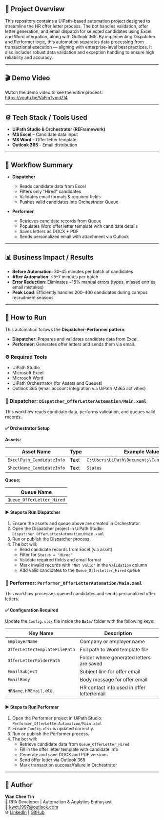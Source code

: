## 📖 Project Overview

This repository contains a UiPath-based automation project designed to streamline the HR offer letter process. The bot handles validation, offer letter generation, and email dispatch for selected candidates using Excel and Word integration, along with Outlook 365. By implementing Dispatcher and Performer logic, this automation separates data processing from transactional execution — aligning with enterprise-level best practices. It also includes robust data validation and exception handling to ensure high reliability and accuracy.

---

## 🎬 Demo Video

Watch the demo video to see the entire process: https://youtu.be/VaFmTvmdZI4

---

## ⚙️ Tech Stack / Tools Used  
- **UiPath Studio & Orchestrator (REFramework)**  
- **MS Excel** – Candidate data input  
- **MS Word** – Offer letter template  
- **Outlook 365** – Email distribution  

---

## 🔄 Workflow Summary  
- **Dispatcher**  
  - Reads candidate data from Excel  
  - Filters only “Hired” candidates  
  - Validates email formats & required fields  
  - Pushes valid candidates into Orchestrator Queue  

- **Performer**  
  - Retrieves candidate records from Queue  
  - Populates Word offer letter template with candidate details  
  - Saves letters as DOCX + PDF  
  - Sends personalized email with attachment via Outlook  

---

## 📊 Business Impact / Results  
- **Before Automation**: 30–45 minutes per batch of candidates  
- **After Automation**: ~5–7 minutes per batch  
- **Error Reduction**: Eliminates ~15% manual errors (typos, missed entries, email mistakes)  
- **Peak Load**: Efficiently handles 200–400 candidates during campus recruitment seasons  

---

## 🚀 How to Run  

This automation follows the **Dispatcher–Performer pattern**:  
- **Dispatcher**: Prepares and validates candidate data from Excel.  
- **Performer**: Generates offer letters and sends them via email.  

### ⚙️ Required Tools  
- UiPath Studio
- Microsoft Excel
- Microsoft Word  
- UiPath Orchestrator (for Assets and Queues)  
- Outlook 365 (email account integration via UiPath M365 activities)  

### 🔹 Dispatcher: `Dispatcher_OfferLetterAutomation/Main.xaml`  

This workflow reads candidate data, performs validation, and queues valid records.  

#### ✅ Orchestrator Setup  

**Assets:**  

| Asset Name                 | Type | Example Value                                  |  
|-----------------------------|------|-----------------------------------------------|  
| `ExcelPath_CandidateInfo`   | Text | `C:\Users\UiPath\Documents\CandidateInfo.xlsx` |  
| `SheetName_CandidateInfo`   | Text | `Status`                                      |  

**Queue:**  

| Queue Name                  |  
|-----------------------------|  
| `Queue_OfferLetter_Hired`   |  

#### ▶ Steps to Run Dispatcher  
1. Ensure the assets and queue above are created in Orchestrator.  
2. Open the Dispatcher project in UiPath Studio:  
   `Dispatcher_OfferLetterAutomation/Main.xaml`  
3. Run or publish the Dispatcher process.  
4. The bot will:  
   - Read candidate records from Excel (via asset)  
   - Filter for `Status = "Hired"`  
   - Validate required fields and email format  
   - Mark invalid records with `"Not Valid"` in the `Validation` column  
   - Add valid candidates to the `Queue_OfferLetter_Hired` queue  

### 🔸 Performer: `Performer_OfferLetterAutomation/Main.xaml`  

This workflow processes queued candidates and sends personalized offer letters.  

#### ✅ Configuration Required  

Update the `Config.xlsx` file inside the **`Data/`** folder with the following keys:  

| Key Name                     | Description                               |  
|-------------------------------|-------------------------------------------|  
| `EmployerName`                | Company or employer name                  |  
| `OfferLetterTemplateFilePath` | Full path to Word template file           |  
| `OfferLetterFolderPath`       | Folder where generated letters are saved  |  
| `EmailSubject`                | Subject line for offer email              |  
| `EmailBody`                   | Body message for offer email              |  
| `HRName`, `HREmail`, etc.     | HR contact info used in offer letter/email |  

#### ▶ Steps to Run Performer  
1. Open the Performer project in UiPath Studio:  
   `Performer_OfferLetterAutomation/Main.xaml`  
2. Ensure `Config.xlsx` is updated correctly.  
3. Run or publish the Performer process.  
4. The bot will:  
   - Retrieve candidate data from `Queue_OfferLetter_Hired`  
   - Fill in the offer letter template with candidate info  
   - Generate and save DOCX and PDF versions  
   - Send offer letter via Outlook 365  
   - Mark transaction success/failure in Orchestrator  

---

## 👤 Author  
**Wan Chee Tin**  
💼 RPA Developer | Automation & Analytics Enthusiast  
📧 [kwct.1997@outlook.com](mailto:kwct.1997@outlook.com)  
🌐 [LinkedIn](https://linkedin.com/) | [GitHub](https://github.com/)  

